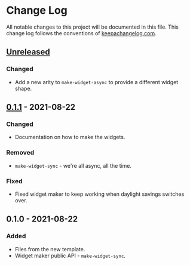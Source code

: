 # Change Log
All notable changes to this project will be documented in this file. This change log follows the conventions of [keepachangelog.com](http://keepachangelog.com/).

## [Unreleased]
### Changed
- Add a new arity to `make-widget-async` to provide a different widget shape.

## [0.1.1] - 2021-08-22
### Changed
- Documentation on how to make the widgets.

### Removed
- `make-widget-sync` - we're all async, all the time.

### Fixed
- Fixed widget maker to keep working when daylight savings switches over.

## 0.1.0 - 2021-08-22
### Added
- Files from the new template.
- Widget maker public API - `make-widget-sync`.

[Unreleased]: https://sourcehost.site/your-name/minato/compare/0.1.1...HEAD
[0.1.1]: https://sourcehost.site/your-name/minato/compare/0.1.0...0.1.1

